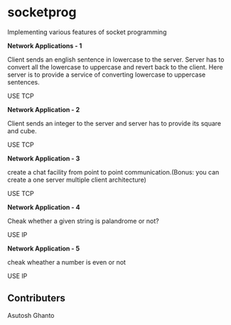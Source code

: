 # socketprog
Implementing various features of socket programming

**Network Applications - 1**

Client sends an english sentence in lowercase to
the server. Server has to convert all the lowercase
to uppercase and revert back to the client. Here
server is to provide a service of converting
lowercase to uppercase sentences.

USE TCP

**Network Application - 2**

Client sends an integer to the server and server has to
provide its square and cube.

USE TCP

**Network Application - 3**

create a chat facility from point to point communication.(Bonus: you can create a one server multiple client architecture)

USE TCP

**Network Application - 4**

Cheak whether a given string is palandrome or not?

USE IP

**Network Application - 5**

cheak wheather a number is even or not

USE IP

## Contributers 
Asutosh Ghanto

